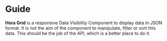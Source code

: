# Guide

**Hora Grid** is a responsive Data Visibility Component to display data in JSON format.
It is not the aim of the component to manipulate, filter or sort this data.
This should be the job of the API, which is a better place to do it.
